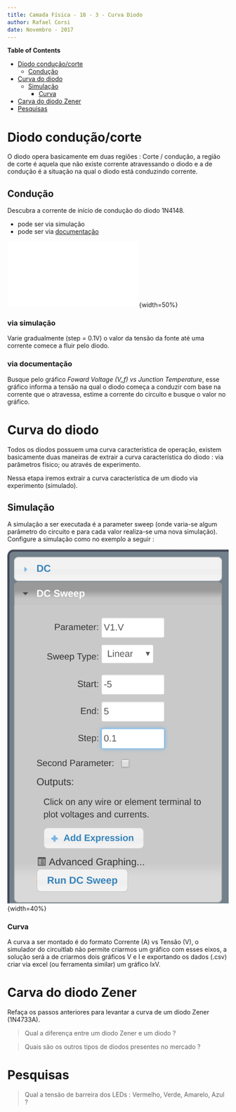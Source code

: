 ```yaml
---
title: Camada Física - 18 - 3 - Curva Diodo
author: Rafael Corsi
date: Novembro - 2017
---
```


<!-- markdown-toc start - Don't edit this section. Run M-x markdown-toc-refresh-toc -->
**Table of Contents**

- [Diodo condução/corte](#diodo-conduçãocorte)
    - [Condução](#condução)
- [Curva do diodo](#curva-do-diodo)
    - [Simulação](#simulação)
        - [Curva](#curva)
- [Carva do diodo Zener](#carva-do-diodo-zener)
- [Pesquisas](#pesquisas)

<!-- markdown-toc end -->

# Diodo condução/corte

O diodo opera basicamente em duas regiões : Corte / condução, a região de corte é aquela que não existe corrente atravessando o diodo e a de condução é a situação na qual o diodo está conduzindo corrente.

## Condução

Descubra a corrente de início de condução do diodo 1N4148.

- pode ser via simulação 
- pode ser via [documentação](https://www.google.com.br/search?q=1N4148&oq=1n&aqs=chrome.0.69i59j69i60j69i57j69i59j69i60.1227j0j7&sourceid=chrome&ie=UTF-8)

![Circuito diodo](./figs/18-diodo-curva.pdf){width=50%}

### via simulação

Varie gradualmente (step = 0.1V) o valor da tensão da fonte até uma corrente comece a fluir pelo diodo.

### via documentação

Busque pelo gráfico *Foward Voltage (V_f) vs Junction Temperature*, esse gráfico informa a tensão na qual o diodo começa a conduzir com base na corrente que o atravessa, estime a corrente do circuito e busque o valor no gráfico.

# Curva do diodo

Todos os diodos possuem uma curva característica de operação, existem basicamente duas maneiras de extrair  a curva característica do diodo : via parâmetros físico; ou através de experimento.

Nessa etapa iremos extrair a curva característica de um diodo via experimento (simulado).

## Simulação

A simulação a ser executada é a parameter sweep (onde varia-se algum parâmetro do circuito e para cada valor realiza-se uma nova simulação). Configure a simulação como no exemplo a seguir :

![DC Sweep](./figs/dcSweep.png){width=40%}

### Curva 

A curva a ser montado é do formato Corrente (A) vs Tensão (V), o simulador do circuitlab não permite criarmos um gráfico com esses eixos, a solução será a de criarmos dois gráficos V e I e exportando os dados (.csv) criar via excel (ou ferramenta similar) um gráfico IxV.

# Carva do diodo Zener

Refaça os passos anteriores para levantar a curva de um diodo Zener (1N4733A).

> Qual a diferença entre um diodo Zener e um diodo ?

> Quais são os outros tipos de diodos presentes no mercado ?

# Pesquisas

> Qual a tensão de barreira dos LEDs : Vermelho, Verde, Amarelo, Azul ?

